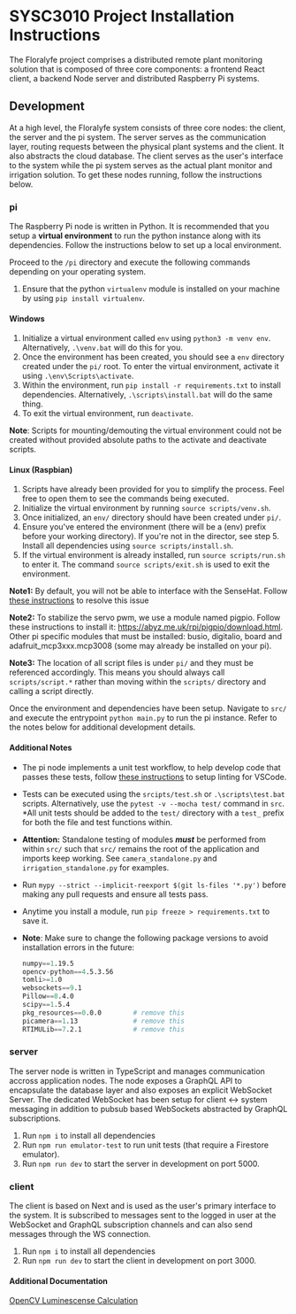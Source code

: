 # SYSC3010 Project Installation Instructions
The Floralyfe project comprises a distributed remote plant monitoring solution that is composed of three core components: a frontend React client, a backend Node server and distributed Raspberry Pi systems.

## Development
At a high level, the Floralyfe system consists of three core nodes: the client, the server and the pi system. The server serves as the communication layer, routing requests between the physical plant systems and the client. It also abstracts the cloud database. The client serves as the user's interface to the system while the pi system serves as the actual plant monitor and irrigation solution. To get these nodes running, follow the instructions below.

### pi
The Raspberry Pi node is written in Python. It is recommended that you setup a **virtual environment** to run the python instance along with its dependencies. Follow the instructions below to set up a local environment.

Proceed to the `/pi` directory and execute the following commands depending on your operating system.

1. Ensure that the python `virtualenv` module is installed on your machine by using `pip install virtualenv`.
#### Windows
1. Initialize a virtual environment called `env` using `python3 -m venv env`. Alternatively, `.\venv.bat` will do this for you.
2. Once the environment has been created, you should see a `env` directory created under the `pi/` root. To enter the virtual environment, activate it using `.\env\Scripts\activate`.
3. Within the environment, run `pip install -r requirements.txt` to install dependencies. Alternatively, `.\scripts\install.bat` will do the same thing.
4. To exit the virtual environment, run `deactivate`.

**Note**: Scripts for mounting/demouting the virtual environment could not be created without provided absolute paths to the activate and deactivate scripts.

#### Linux (Raspbian)
1. Scripts have already been provided for you to simplify the process. Feel free to open them to see the commands being executed.
2. Initialize the virtual environment by running `source scripts/venv.sh`.
3. Once initialized, an `env/` directory should have been created under `pi/`.
4. Ensure you've entered the environment (there will be a (env) prefix before your working directory). If you're not in the director, see step 5. Install all dependencies using `source scripts/install.sh`.
5. If the virtual environment is already installed, run `source scripts/run.sh` to enter it. The command `source scripts/exit.sh` is used to exit the environment. 

**Note1:** By default, you will not be able to interface with the SenseHat. Follow [these instructions](https://github.com/astro-pi/python-sense-hat/issues/58#issuecomment-374414765) to resolve this issue

**Note2:** To stabilize the servo pwm, we use a module named pigpio. Follow these instructions to install it: https://abyz.me.uk/rpi/pigpio/download.html. Other pi specific modules that must be installed: busio, digitalio, board and adafruit_mcp3xxx.mcp3008 (some may already be installed on your pi).

**Note3:** The location of all script files is under `pi/` and they must be referenced accordingly. This means you should always call `scripts/script.*` rather than moving within the `scripts/` directory and calling a script directly.

Once the environment and dependencies have been setup. Navigate to `src/` and execute the entrypoint `python main.py` to run the pi instance. Refer to the notes below for additional development details.

#### Additional Notes
- The pi node implements a unit test workflow, to help develop code that passes these tests, follow [these instructions](https://github.com/AbdallaAbdelhadi/SYSC3010W22_L3_G5/blob/main/pi/Linting.md) to setup linting for VSCode.
- Tests can be executed using the `srcipts/test.sh` or `.\scripts\test.bat` scripts. Alternatively, use the `pytest -v --mocha test/` command in `src`. *All unit tests should be added to the `test/` directory with a `test_` prefix for both the file and test functions within.

- **Attention:** Standalone testing of modules ***must*** be performed from within `src/` such that
`src/` remains the root of the application and imports keep working. See `camera_standalone.py` and `irrigation_standalone.py` for examples.
- Run `mypy --strict --implicit-reexport $(git ls-files '*.py')` before making any pull requests and ensure all tests pass.
- Anytime you install a module, run `pip freeze > requirements.txt` to save it. 
- **Note**: Make sure to change the following package versions to avoid installation errors in the future:
    ```s
    numpy==1.19.5
    opencv-python==4.5.3.56
    tomli>=1.0
    websockets==9.1
    Pillow==8.4.0
    scipy==1.5.4
    pkg_resources==0.0.0        # remove this
    picamera==1.13              # remove this
    RTIMULib==7.2.1             # remove this
    ```

### server
The server node is written in TypeScript and manages communication accross application nodes. The node exposes a GraphQL API to encapsulate the database layer and also exposes an explicit WebSocket Server. The dedicated WebSocket has been setup for client <-> system messaging in addition to pubsub based WebSockets abstracted by GraphQL subscriptions. 

1. Run `npm i` to install all dependencies
2. Run `npm run emulator-test` to run unit tests (that require a Firestore emulator).
3. Run `npm run dev` to start the server in development on port 5000.


### client
The client is based on Next and is used as the user's primary interface to the system. It is subscribed to messages sent to the logged in user at the WebSocket and GraphQL subscription channels and can also send messages through the WS connection.

1. Run `npm i` to install all dependencies
3. Run `npm run dev` to start the client in development on port 3000.


#### Additional Documentation
[OpenCV Luminescense Calculation](https://github.com/AbdallaAbdelhadi/SYSC3010W22_L3_G5/blob/main/pi/src/camera_system/luminescense.md)